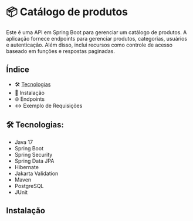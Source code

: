 # 📦 Catálogo de produtos

Este é uma API em Spring Boot para gerenciar um catálogo de produtos. A aplicação fornece endpoints para gerenciar produtos, categorias, usuários e autenticação. Além disso, inclui recursos como controle de acesso baseado em funções e respostas paginadas.


## Índice
- 🛠️ [Tecnologias](#tecnologias)
- 🚀 Instalação
- 🌐 Endpoints
- ↔️ Exemplo de Requisições

 

## 🛠️ Tecnologias:
- Java 17
- Spring Boot
- Spring Security
- Spring Data JPA
- Hibernate
- Jakarta Validation
- Maven
- PostgreSQL
- JUnit

## Instalação
